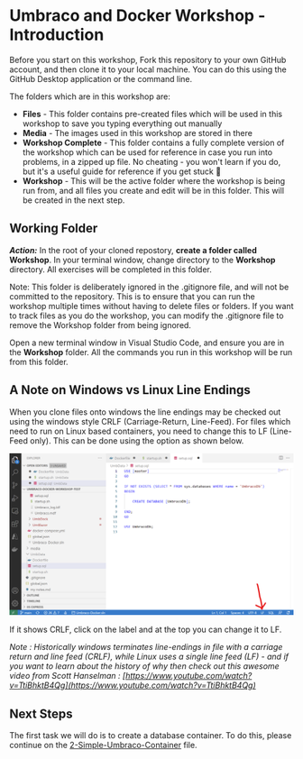 # Umbraco and Docker Workshop - Introduction

Before you start on this workshop, Fork this repository to your own GitHub account, and then clone it to your local machine. You can do this using the GitHub Desktop application or the command line.

The folders which are in this workshop are:

- **Files** - This folder contains pre-created files which will be used in this workshop to save you typing everything out manually
- **Media** - The images used in this workshop are stored in there
- **Workshop Complete** - This folder contains a fully complete version of the workshop which can be used for reference in case you run into problems, in a zipped up file. No cheating - you won't learn if you do, but it's a useful guide for reference if you get stuck 🙂 
- **Workshop** - This will be the active folder where the workshop is being run from, and all files you create and edit will be in this folder. This will be created in the next step.


## Working Folder

***Action:*** In the root of your cloned repostory, **create a folder called Workshop**. In your terminal window, change directory to the **Workshop** directory. All exercises will be completed in this folder.

Note: This folder is deliberately ignored in the .gitignore file, and will not be committed to the repository. This is to ensure that you can run the workshop multiple times without having to delete files or folders. If you want to track files as you do the workshop, you can modify the .gitignore file to remove the Workshop folder from being ignored.

Open a new terminal window in Visual Studio Code, and ensure you are in the **Workshop** folder. All the commands you run in this workshop will be run from this folder. 


## A Note on Windows vs Linux Line Endings

When you clone files onto windows the line endings may be checked out using the windows style CRLF (Carriage-Return, Line-Feed). For files which need to run on Linux based containers, you need to change this to LF (Line-Feed only). This can be done using the option as shown below.

![image](media/6_VSCodeLineEndings.png)

If it shows CRLF, click on the label and at the top you can change it to LF.

*Note : Historically windows terminates line-endings in file with a carriage return and line feed (CRLF), while Linux uses a single line feed (LF) - and if you want to learn about the history of why then check out this awesome video from Scott Hanselman : [https://www.youtube.com/watch?v=TtiBhktB4Qg](https://www.youtube.com/watch?v=TtiBhktB4Qg)*

## Next Steps

The first task we will do is to create a database container. To do this, please continue on the [2-Simple-Umbraco-Container](2-Simple-Umbraco-Container.md) file.